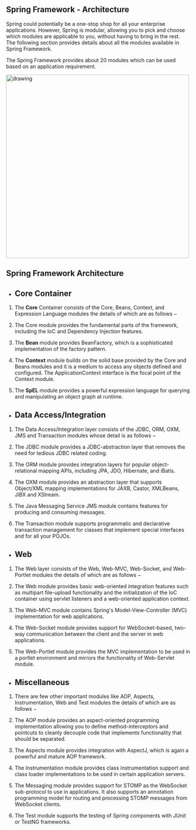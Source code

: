 ## Spring Framework - Architecture
Spring could potentially be a one-stop shop for all your enterprise applications. However, Spring is modular, allowing you to pick and choose which modules are applicable to you, without having to bring in the rest. The following section provides details about all the modules available in Spring Framework.

The Spring Framework provides about 20 modules which can be used based on an application requirement.

<img src="https://github.com/rhushikesh2000/Spring_Framework_Tutorial/assets/124034778/24b96ab5-b9ea-40c8-9c81-21b6748e49fd" alt="drawing" width="500" />





Spring Framework Architecture
  ---
  
- Core Container
  ---

1. The **Core** Container consists of the Core, Beans, Context, and Expression Language modules the details of which are as follows −

2. The Core module provides the fundamental parts of the framework, including the IoC and Dependency Injection features.

3. The **Bean** module provides BeanFactory, which is a sophisticated implementation of the factory pattern.

4. The **Context** module builds on the solid base provided by the Core and Beans modules and it is a medium to access any objects defined and configured. The ApplicationContext interface is the focal point of the Context module.

5. The **SpEL** module provides a powerful expression language for querying and manipulating an object graph at runtime.



- Data Access/Integration
  ---

1. The Data Access/Integration layer consists of the JDBC, ORM, OXM, JMS and Transaction modules whose detail is as follows −

2. The JDBC module provides a JDBC-abstraction layer that removes the need for tedious JDBC related coding.

3. The ORM module provides integration layers for popular object-relational mapping APIs, including JPA, JDO, Hibernate, and iBatis.

4. The OXM module provides an abstraction layer that supports Object/XML mapping implementations for JAXB, Castor, XMLBeans, JiBX and XStream.

5. The Java Messaging Service JMS module contains features for producing and consuming messages.

6. The Transaction module supports programmatic and declarative transaction management for classes that implement special interfaces and for all your POJOs.

- Web
  ---
1. The Web layer consists of the Web, Web-MVC, Web-Socket, and Web-Portlet modules the details of which are as follows −

2. The Web module provides basic web-oriented integration features such as multipart file-upload functionality and the initialization of the IoC container using servlet listeners and a web-oriented application context.

3. The Web-MVC module contains Spring's Model-View-Controller (MVC) implementation for web applications.

4. The Web-Socket module provides support for WebSocket-based, two-way communication between the client and the server in web applications.

5. The Web-Portlet module provides the MVC implementation to be used in a portlet environment and mirrors the functionality of Web-Servlet module.

- Miscellaneous
  ---
1. There are few other important modules like AOP, Aspects, Instrumentation, Web and Test modules the details of which are as follows −

2. The AOP module provides an aspect-oriented programming implementation allowing you to define method-interceptors and pointcuts to cleanly decouple code that implements functionality that should be separated.

3. The Aspects module provides integration with AspectJ, which is again a powerful and mature AOP framework.

4. The Instrumentation module provides class instrumentation support and class loader implementations to be used in certain application servers.

5. The Messaging module provides support for STOMP as the WebSocket sub-protocol to use in applications. It also supports an annotation programming model for routing and processing STOMP messages from WebSocket clients.

6. The Test module supports the testing of Spring components with JUnit or TestNG frameworks.
